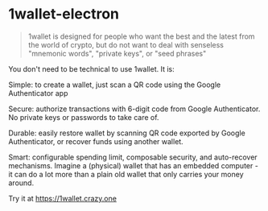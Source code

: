 # 1wallet-electron

> 1wallet is designed for people who want the best and the latest from the world of crypto, but do not want to deal with senseless "mnemonic words", "private keys", or "seed phrases"

You don't need to be technical to use 1wallet. It is:

Simple: to create a wallet, just scan a QR code using the Google Authenticator app

Secure: authorize transactions with 6-digit code from Google Authenticator. No private keys or passwords to take care of.

Durable: easily restore wallet by scanning QR code exported by Google Authenticator, or recover funds using another wallet.

Smart: configurable spending limit, composable security, and auto-recover mechanisms. Imagine a (physical) wallet that has an embedded computer - it can do a lot more than a plain old wallet that only carries your money around.


Try it at https://1wallet.crazy.one
